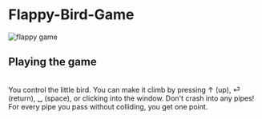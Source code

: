 # Flappy-Bird-Game
![flappy game](https://user-images.githubusercontent.com/68744875/123557790-8c1f2780-d7b0-11eb-9394-c51cdd6a092e.PNG)</br>

<h2>Playing the game</h2></br>
You control the little bird. You can make it climb by pressing ↑ (up), ⏎ (return), ␣ (space), or clicking into the window. Don't crash into any pipes! For every pipe you pass without colliding, you get one point.
